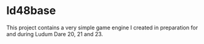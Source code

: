 ld48base
========

This project contains a very simple game engine I created in preparation for and during Ludum Dare 20, 21 and 23. 
